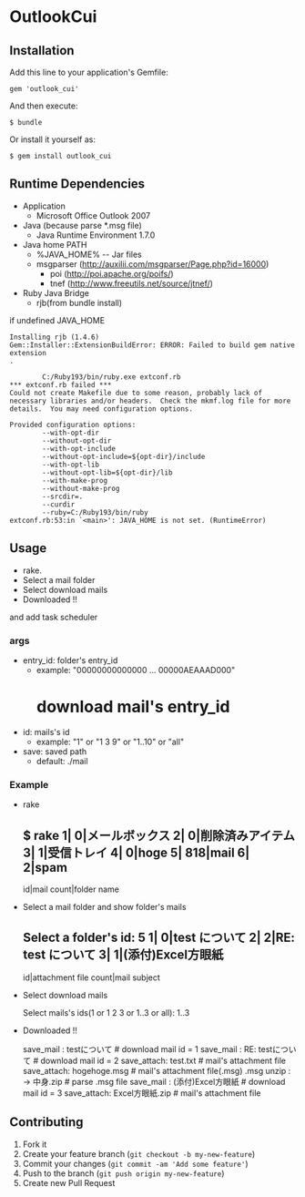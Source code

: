 # OutlookCui

## Installation

Add this line to your application's Gemfile:

    gem 'outlook_cui'

And then execute:

    $ bundle

Or install it yourself as:

    $ gem install outlook_cui

## Runtime Dependencies

- Application
  - Microsoft Office Outlook 2007
- Java (because parse *.msg file)
  - Java Runtime Environment 1.7.0
- Java home PATH
  - %JAVA_HOME%
-- Jar files
  - msgparser (http://auxilii.com/msgparser/Page.php?id=16000)
    - poi (http://poi.apache.org/poifs/)
    - tnef (http://www.freeutils.net/source/jtnef/)
- Ruby Java Bridge
  - rjb(from bundle install)

if undefined JAVA_HOME

    Installing rjb (1.4.6)
    Gem::Installer::ExtensionBuildError: ERROR: Failed to build gem native extension
    .
    
            C:/Ruby193/bin/ruby.exe extconf.rb
    *** extconf.rb failed ***
    Could not create Makefile due to some reason, probably lack of
    necessary libraries and/or headers.  Check the mkmf.log file for more
    details.  You may need configuration options.
    
    Provided configuration options:
            --with-opt-dir
            --without-opt-dir
            --with-opt-include
            --without-opt-include=${opt-dir}/include
            --with-opt-lib
            --without-opt-lib=${opt-dir}/lib
            --with-make-prog
            --without-make-prog
            --srcdir=.
            --curdir
            --ruby=C:/Ruby193/bin/ruby
    extconf.rb:53:in `<main>': JAVA_HOME is not set. (RuntimeError)

## Usage

- rake.
- Select a mail folder
- Select download mails
- Downloaded !!

and add task scheduler

### args

- entry_id: folder's entry_id 
  - example: "00000000000000 ... 00000AEAAAD000"
      # download mail's entry_id
- id: mails's id
  - example: "1" or "1 3 9" or "1..10" or "all"
- save: saved path
  - default: ./mail

### Example

- rake

    $ rake
      1|         0|メールボックス
      2|         0|削除済みアイテム
      3|         1|受信トレイ
      4|         0|hoge
      5|       818|mail
      6|         2|spam
    -------------------------------
     id|mail count|folder name

- Select a mail folder and show folder's mails

    Select a folder's id:
    5
      1|                    0|test について
      2|                    2|RE: test について
      3|                    1|(添付)Excel方眼紙
    -------------------------------------------
     id|attachment file count|mail subject

- Select download mails

    Select mails's ids(1 or 1 2 3 or 1..3 or all):
    1..3

- Downloaded !!

    save_mail  : testについて       # download mail id = 1
    save_mail  : RE: testについて   # download mail id = 2
    save_attach: test.txt           #          mail's attachment file
    save_attach: hogehoge.msg       #          mail's attachment file(.msg)
    .msg unzip : -> 中身.zip        #          parse .msg file
    save_mail  : (添付)Excel方眼紙  # download mail id = 3
    save_attach: Excel方眼紙.zip    #          mail's attachment file

## Contributing

1. Fork it
2. Create your feature branch (`git checkout -b my-new-feature`)
3. Commit your changes (`git commit -am 'Add some feature'`)
4. Push to the branch (`git push origin my-new-feature`)
5. Create new Pull Request
